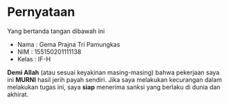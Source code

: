 # Pernyataan

Yang bertanda tangan dibawah ini

* Nama : Gema Prajna Tri Pamungkas
* NIM : 155150201111138
* Kelas : IF-H

**Demi Allah** (atau sesuai keyakinan masing-masing) bahwa pekerjaan saya ini **MURNI** hasil jerih payah sendiri. Jika saya melakukan kecurangan dalam melakukan tugas ini, saya **siap** menerima sanksi yang berlaku di dunia dan akhirat.
